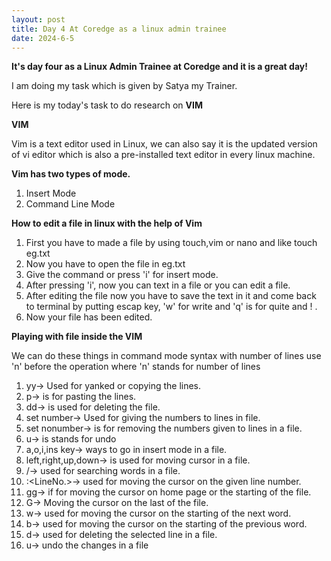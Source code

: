 ```yaml
---
layout: post
title: Day 4 At Coredge as a linux admin trainee
date: 2024-6-5
---
```


**It's day four as a Linux Admin Trainee at Coredge and it is a great day!**

I am doing my task which is given by Satya my Trainer.

Here is  my today's task to do research on **VIM**

**VIM**

Vim is a text editor used in Linux, we can also say it is the updated
version of vi editor which is also a pre-installed text editor in every
linux machine.

**Vim has two types of mode.**

1. Insert Mode
2. Command Line Mode

**How to edit a file in linux with the help of Vim**

1. First you have to made a file by using touch,vim or nano and <filename> like touch eg.txt
2. Now you have to open the file in eg.txt
3. Give the command or press 'i' for insert mode.
4. After pressing 'i', now you can text in a file or you can edit a file.
5. After editing the file now you have to save the text in it and come back to terminal by putting
   escap key, 'w' for write and 'q' is for quite and ! .
6. Now your file has been edited.

**Playing with file inside the VIM**

We can do these things in command mode
syntax with number of lines use 'n' before the operation where 'n' stands for number of lines
1. yy-> Used for yanked or copying the lines.
2. p-> is for pasting the lines.
3. dd-> is used for deleting the file.
4. set number-> Used for giving the numbers to lines in file.
5. set nonumber-> is for removing the numbers given to lines in a file.
6. u-> is stands for undo
7. a,o,i,ins key-> ways to go in insert mode in a file.
8. left,right,up,down-> is used for moving cursor in a file.
9. /<word>-> used for searching words in a file.
10. :<LineNo.>-> used for moving the cursor on the given line number.
11. gg-> if for moving the cursor on home page or the starting of the file.
12. G-> Moving the cursor on the last of the file.
13. w-> used for moving the cursor on the starting of the next word.
14. b-> used for moving the cursor on the starting of the previous word.
15. d-> used for deleting the selected line in a file.
16. u-> undo the changes in a file
